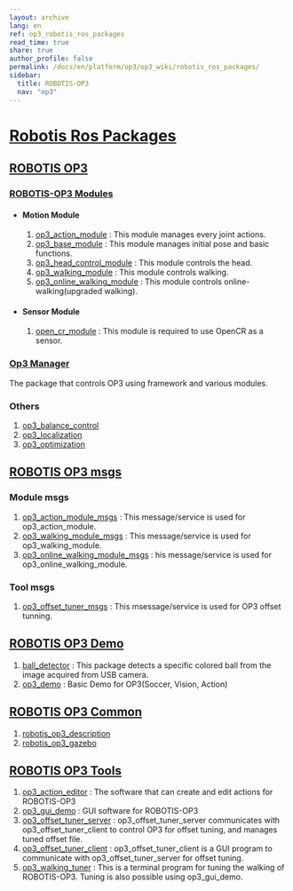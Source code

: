 ```yaml
---
layout: archive
lang: en
ref: op3_robotis_ros_packages
read_time: true
share: true
author_profile: false
permalink: /docs/en/platform/op3/op3_wiki/robotis_ros_packages/
sidebar:
  title: ROBOTIS-OP3
  nav: "op3"
---
```


<div style="counter-reset: h1 2"></div>

# [Robotis Ros Packages](#robotis-ros-packages)

## [ROBOTIS OP3](#robotis-op3)

### [ROBOTIS-OP3 Modules]
 - #### Motion Module
   1. [op3_action_module] : This module manages every joint actions.  
   2. [op3_base_module] : This module manages initial pose and basic functions.  
   3. [op3_head_control_module] : This module controls the head.  
   4. [op3_walking_module] : This module controls walking.  
   5. [op3_online_walking_module] : This module controls online-walking(upgraded walking).

 - #### Sensor Module
   1. [open_cr_module] : This module is required to use OpenCR as a sensor.  

### [Op3 Manager]
  The package that controls OP3 using framework and various modules.   

### Others
  1. [op3_balance_control]
  2. [op3_localization]
  3. [op3_optimization]


## [ROBOTIS OP3 msgs](#robotis-op3-msgs)

### Module msgs
 1. [op3_action_module_msgs] : This message/service is used for op3_action_module.  
 2. [op3_walking_module_msgs] : This message/service is used for op3_walking_module.
 3. [op3_online_walking_module_msgs] : his message/service is used for op3_online_walking_module.  


### Tool msgs
 1. [op3_offset_tuner_msgs] : This msessage/service is used for OP3 offset tunning.  

## [ROBOTIS OP3 Demo](#robotis-op3-Demo)

1. [ball_detector] : This package detects a specific colored ball from the image acquired from USB camera.
2. [op3_demo] : Basic Demo for OP3(Soccer, Vision, Action)


## [ROBOTIS OP3 Common](#robotis-op3-common)

1. [robotis_op3_description]
2. [robotis_op3_gazebo]

## [ROBOTIS OP3 Tools](#robotis-op3-tools)

1. [op3_action_editor] : The software that can create and edit actions for ROBOTIS-OP3  
2. [op3_gui_demo] : GUI software for ROBOTIS-OP3  
3. [op3_offset_tuner_server] : op3_offset_tuner_server communicates with op3_offset_tuner_client to control OP3 for offset tuning, and manages tuned offset file.   
4. [op3_offset_tuner_client] : op3_offset_tuner_client is a GUI program to communicate with op3_offset_tuner_server for offset tuning.  
5. [op3_walking_tuner] : This is a terminal program for tuning the walking of ROBOTIS-OP3. Tuning is also possible using op3_gui_demo.






[ROBOTIS-OP3 Modules]:[ROBOTIS-OP3-Modules.md]
[op3_action_module]:[op3_action_module.md]
[op3_base_module]:[op3_base_module.md]
[op3_head_control_module]:[op3_head_control_module.md]
[op3_walking_module]:[op3_walking_module.md]
[op3_online_walking_module]:[op3_online_walking_module.md]
[open_cr_module]:[open_cr_module.md]
[Op3 Manager]:[op3_manager.md]
[op3_balance_control]:[op3_balance_control.md]
[op3_localization]:[op3_localization.md]
[op3_optimization]:[op3_optimization.md]

[op3_action_module_msgs]:[op3_action_module_msgs.md]
[op3_walking_module_msgs]:[op3_walking_module_msgs.md]
[op3_online_walking_module_msgs]:[op3_online_walking_module_msgs.md]
[op3_offset_tuner_msgs]:[op3_offset_tuner_msgs.md]



[ball_detector]:[op3_ball_detector.md]
[op3_demo]:[op3_demo.md]


[robotis_op3_description]:https://github.com/ROBOTIS-GIT/ROBOTIS-Documents/wiki/robotis_op3_description
[robotis_op3_gazebo]:https://github.com/ROBOTIS-GIT/ROBOTIS-Documents/wiki/robotis_op3_gazebo


[op3_action_editor]:[op3_action_editor.md]
[op3_gui_demo]:[op3_gui_demo.md]
[op3_offset_tuner_server]:[op3_offset_tuner_server.md]
[op3_offset_tuner_client]:[op3_offset_tuner_client.md]
[op3_walking_tuner]:[op3_walking_tuner.md]
